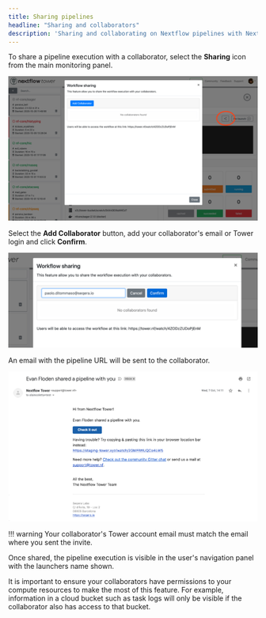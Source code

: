 ```yaml
---
title: Sharing pipelines
headline: "Sharing and collaborators"
description: 'Sharing and collaborating on Nextflow pipelines with Nextflow Tower.'
---
```


To share a pipeline execution with a collaborator, select the **Sharing** icon from the main monitoring panel.

![](_images/monitoring_sharing1.png)


Select the **Add Collaborator** button, add your collaborator's email or Tower login and click **Confirm**.

![](_images/monitoring_sharing2.png)


An email with the pipeline URL will be sent to the collaborator.

![](_images/monitoring_sharing3.png)


!!! warning 
    Your collaborator's Tower account email must match the email where you sent the invite.

Once shared, the pipeline execution is visible in the user's navigation panel with the launchers name shown.

It is important to ensure your collaborators have permissions to your compute resources to make the most of this feature. For example, information in a cloud bucket such as task logs will only be visible if the collaborator also has access to that bucket.


